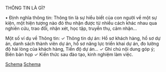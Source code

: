 THÔNG TIN LÀ GÌ?

• Định nghĩa thông tin: Thông tin là sự hiểu biết của con người về một sự kiện, một hiện tượng nào đó thu nhận được từ nhiều cách khác nhau qua nghiên cứu, trao đổi, nhận xét, học tập, truyền thụ, cảm nhận…

Một số ví dụ về Thông tin:
    ✓ Thông tin dự án: Hồ sơ khách hàng, hồ sơ dự án, danh sách thành viên dự án, hồ sơ năng lực triển khai dự án, đo lường độ hài lòng của khách hàng, Tiến độ dự án...
    ✓ Ghi chú nội dung góp ý; Biên bản họp
    ✓ Kiến thức sau đào tạo, kinh nghiệm làm việc.

[Schema](page_20_img_0.png)
[Schema](page_20_img_1.png)
